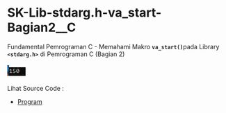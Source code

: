 # SK-Lib-stdarg.h-va_start-Bagian2__C
Fundamental Pemrograman C - Memahami Makro <code><b>va_start()</b></code>pada Library <code><b>&lt;stdarg.h></b></code> di Pemrograman C (Bagian 2)<br><br>
<img src="https://github.com/RizkyKhapidsyah/SK-Lib-stdarg.h-va_start-Bagian2__C/blob/master/SK-Lib-stdarg.h-va_start-Bagian2__C/result/001.PNG"><br><br>
Lihat Source Code : <br>
- <a href="https://github.com/RizkyKhapidsyah/SK-Lib-stdarg.h-va_start-Bagian2__C/blob/master/SK-Lib-stdarg.h-va_start-Bagian2__C/Source.c">Program</a>
